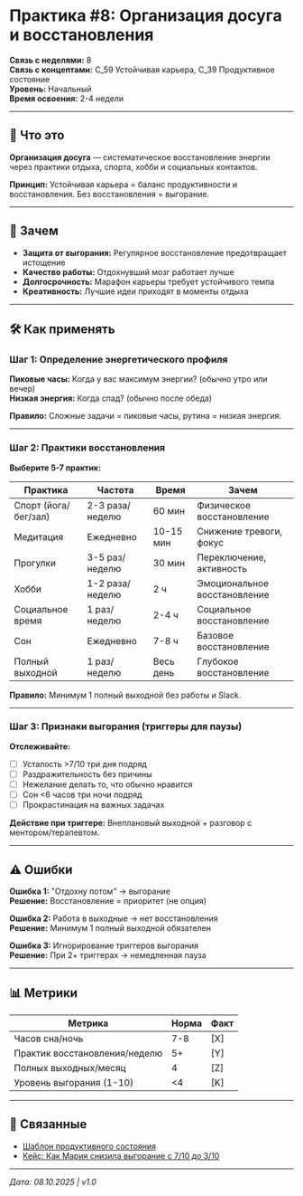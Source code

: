# Практика #8: Организация досуга и восстановления

**Связь с неделями:** 8  
**Связь с концептами:** C_59 Устойчивая карьера, C_39 Продуктивное состояние  
**Уровень:** Начальный  
**Время освоения:** 2-4 недели

---

## 📝 Что это

**Организация досуга** — систематическое восстановление энергии через практики отдыха, спорта, хобби и социальных контактов.

**Принцип:** Устойчивая карьера = баланс продуктивности и восстановления. Без восстановления = выгорание.

---

## 🎯 Зачем

- **Защита от выгорания:** Регулярное восстановление предотвращает истощение
- **Качество работы:** Отдохнувший мозг работает лучше
- **Долгосрочность:** Марафон карьеры требует устойчивого темпа
- **Креативность:** Лучшие идеи приходят в моменты отдыха

---

## 🛠️ Как применять

### Шаг 1: Определение энергетического профиля

**Пиковые часы:** Когда у вас максимум энергии? (обычно утро или вечер)  
**Низкая энергия:** Когда спад? (обычно после обеда)

**Правило:** Сложные задачи = пиковые часы, рутина = низкая энергия.

---

### Шаг 2: Практики восстановления

**Выберите 5-7 практик:**

| Практика | Частота | Время | Зачем |
|----------|---------|-------|-------|
| Спорт (йога/бег/зал) | 2-3 раза/неделю | 60 мин | Физическое восстановление |
| Медитация | Ежедневно | 10-15 мин | Снижение тревоги, фокус |
| Прогулки | 3-5 раз/неделю | 30 мин | Переключение, активность |
| Хобби | 1-2 раза/неделю | 2 ч | Эмоциональное восстановление |
| Социальное время | 1 раз/неделю | 2-4 ч | Социальное восстановление |
| Сон | Ежедневно | 7-8 ч | Базовое восстановление |
| Полный выходной | 1 раз/неделю | Весь день | Глубокое восстановление |

**Правило:** Минимум 1 полный выходной без работы и Slack.

---

### Шаг 3: Признаки выгорания (триггеры для паузы)

**Отслеживайте:**
- [ ] Усталость >7/10 три дня подряд
- [ ] Раздражительность без причины
- [ ] Нежелание делать то, что обычно нравится
- [ ] Сон <6 часов три ночи подряд
- [ ] Прокрастинация на важных задачах

**Действие при триггере:** Внеплановый выходной + разговор с ментором/терапевтом.

---

## ⚠️ Ошибки

**Ошибка 1:** "Отдохну потом" → выгорание  
**Решение:** Восстановление = приоритет (не опция)

**Ошибка 2:** Работа в выходные → нет восстановления  
**Решение:** Минимум 1 полный выходной обязателен

**Ошибка 3:** Игнорирование триггеров выгорания  
**Решение:** При 2+ триггерах → немедленная пауза

---

## 📊 Метрики

| Метрика | Норма | Факт |
|---------|-------|------|
| Часов сна/ночь | 7-8 | [X] |
| Практик восстановления/неделю | 5+ | [Y] |
| Полных выходных/месяц | 4 | [Z] |
| Уровень выгорания (1-10) | <4 | [K] |

---

## 🔗 Связанные

- [Шаблон продуктивного состояния](../templates/Week_08_Productive_State.md)
- [Кейс: Как Мария снизила выгорание с 7/10 до 3/10](../case_studies/Case_03_Lead_Burnout.md)

---

*Дата: 08.10.2025 | v1.0*

